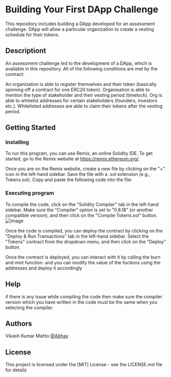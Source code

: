 # Building Your First DApp Challenge 
This repository includes building a DApp developed for an assessment challenge. DApp will allow a particular organization to create a vesting schedule for their tokens. 


## Descriptiont

An assessment challenge led to the development of a DApp, which is available in this repository. All of the following conditions are met by the contract:

An organization is able to register themselves and their token (basically spinning off a contract for one ERC20 token).
Organisation is able to mention the type of stakeholder and their vesting period (timelock).
Org is able to whitelist addresses for certain stakeholders (founders, investors etc.).
Whitelisted addresses are able to claim their tokens after the vesting period.
## Getting Started

### Installing
To run this program, you can use Remix, an online Solidity IDE. To get started, go to the Remix website at https://remix.ethereum.org/.

Once you are on the Remix website, create a new file by clicking on the "+" icon in the left-hand sidebar. Save the file with a .sol extension (e.g., Tokens.sol). Copy and paste the following code into the file:

### Executing program

To compile the code, click on the "Solidity Compiler" tab in the left-hand sidebar. Make sure the "Compiler" option is set to "0.8.18" (or another compatible version), and then click on the "Compile Tokens.sol" button.
![image](https://github.com/vikash-kumar-mahto/Solidity-Assessment-1/assets/93486699/d13918d6-fba5-4814-b50a-bb3852a97f2a)

Once the code is compiled, you can deploy the contract by clicking on the "Deploy & Run Transactions" tab in the left-hand sidebar. Select the "Tokens" contract from the dropdown menu, and then click on the "Deploy" button.

Once the contract is deployed, you can interact with it by calling the burn and mint function. and you can modify the value of the fuctions using the addresses and deploy it accordingly

## Help
if there is any issue while compiling the code then make sure the compiler version which you have written in the code must be the same when you selecting the compiler.

## Authors

Vikash Kumar Mahto
[@Abhay](https://www.linkedin.com/in/abhay-rana-0a25a6227/)

## License

This project is licensed under the [MIT] License - see the LICENSE.md file for details
